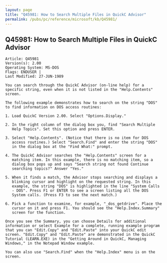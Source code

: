 ```yaml
---
layout: page
title: "Q45981: How to Search Multiple Files in QuickC Advisor"
permalink: /pubs/pc/reference/microsoft/kb/Q45981/
---
```


## Q45981: How to Search Multiple Files in QuickC Advisor

	Article: Q45981
	Version(s): 2.00
	Operating System: MS-DOS
	Flags: ENDUSER |
	Last Modified: 27-JUN-1989
	
	You can search through the QuickC Advisor (on-line help) for a
	specific string, even when it is not listed in the "Help.Contents"
	screen.
	
	The following example demonstrates how to search on the string "DOS"
	to find information on DOS access routines:
	
	1. Load QuickC Version 2.00. Select "Options.Display."
	
	2. In the right column of the dialog box you, find "Search Multiple
	   Help Topics". Set this option and press ENTER.
	
	3. Select "Help.Contents". (Notice that there is no item for DOS
	   access routines.) Select "Search.Find" and enter the string "DOS"
	   in the dialog box at the "Find What:" prompt.
	
	4. The QuickC Advisor searches the "Help.Contents" screen for a
	   matching item. In this example, there is no matching item, so a
	   dialog box pops up and says "Search string not found Continue
	   searching topics?" Answer "Yes."
	
	5. When it finds a match, the Advisor stops searching and displays a
	   blinking cursor and highlight on the requested string. In this
	   example, the string "DOS" is highlighted in the line "System Calls
	   - DOS". Press F1 or ENTER to see a screen listing all the DOS
	   System calls. (Press F3 to see the next match.)
	
	6. Pick a function to examine, for example, "_dos_getdrive". Place the
	   cursor on it and press F1. You should see the "Help.Index.Summary"
	   screen for the function.
	
	Once you see the Summary, you can choose Details for additional
	information or select Example for a complete, running example program
	that you can "Edit.Copy" and "Edit.Paste" into your QuickC edit
	screen. "Edit.Copy" and "Edit.Paste" are demonstrated in the QuickC
	Tutorial (LEARN.EXE) in the "Getting Around in QuickC, Managing
	Windows," in the Notepad Window example.
	
	You can also use "Search.Find" when the "Help.Index" menu is on the
	screen.
